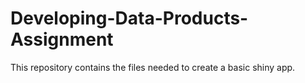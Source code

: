 # Developing-Data-Products-Assignment
This repository contains the files needed to create a basic shiny app.
